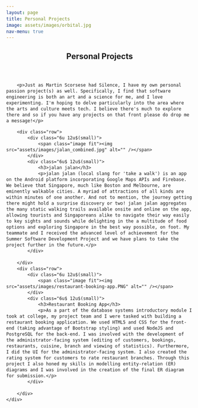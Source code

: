 ```yaml
---
layout: page
title: Personal Projects
image: assets/images/orbital.jpg
nav-menu: true
---
```

<!-- orignally generic -->
<!-- Main -->
<div id="main" class="alt">

<!-- One -->
<section id="one">
    <div class ="inner">
		<header class="major">
			<h1>Personal Projects</h1>
		</header>

        <p>Just as Martin Scorsese had Silence, I have my own personal passion project(s) as well. Specifically, I find that software engineering is both an art and a science for me, and I love experimenting. I'm hoping to delve particularly into the area where the arts and culture meets tech. I believe there's much to explore there and so if you have any projects on that front please do drop me a message!</p>

<!-- Content -->
        <div class="row">
            <div class="6u 12u$(small)">
		        <span class="image fit"><img src="assets/images/jalan_combined.jpg" alt="" /></span>
	        </div>
	        <div class="6u$ 12u$(small)">
		        <h3>jalan jalan</h3>
		        <p>jalan jalan (local slang for 'take a walk') is an app on the Android platform incorporating Google Maps APIs and Firebase. We believe that Singapore, much like Boston and Melbourne, are eminently walkable cities. A myriad of attractions of all kinds are within minutes of one another. And not to mention, the journey getting there might hold a surprise discovery or two! jalan jalan aggregates the many static walking trails available onsite and online on the app, allowing tourists and Singaporeans alike to navigate their way easily to key sights and sounds while delighting in the a multitude of food options and exploring Singapore in the best way possible, on foot. My teammate and I received the advanced level of achievement for the Summer Software Development Project and we have plans to take the project further in the future.</p>
	        </div>
            
        </div>
		<div class="row">
            <div class="6u 12u$(small)">
		        <span class="image fit"><img src="assets/images/restaurant-booking-app.PNG" alt="" /></span>
	        </div>    
			<div class="6u$ 12u$(small)">
		        <h3>Restaurant Booking App</h3>
		        <p>As a part of the database systems introductory module I took at college, my project team and I were tasked with building a restaurant booking application. We used HTML5 and CSS for the front-end (taking advantage of Bootstrap styling) and used NodeJS and PostgreSQL for the back-end. I was involved with the development of the administrator-facing system (editing of customers, bookings, restaurants, cuisine, branch and viewing of statistics). Furthermore, I did the UI for the administrator-facing system. I also created the rating system for customers to rate restaurant branches. Through this project I also honed my skills in modelling entity-relation (ER) diagrams and I was involved in the creation of the final ER diagram for submission.</p>
	        </div>
			     
        </div>
    </div>

</section>

</div>